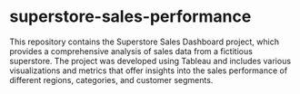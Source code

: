 # superstore-sales-performance
This repository contains the Superstore Sales Dashboard project, which provides a comprehensive analysis of sales data from a fictitious superstore. The project was developed using Tableau and includes various visualizations and metrics that offer insights into the sales performance of different regions, categories, and customer segments.
